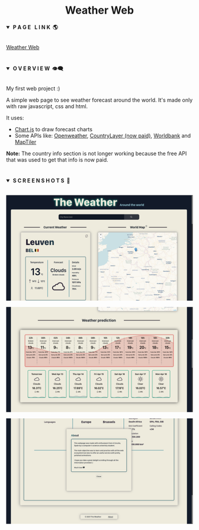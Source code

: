 <div align="center"> <h1><strong>Weather Web</strong></h1> </div>

<details open>
<summary><strong>&nbsp;P A G E &nbsp; L I N K &nbsp;🌎</strong></summary>
<br>

[Weather Web](https://weather-web-api.herokuapp.com/)
</details>

#

<details open>
<summary><strong>&nbsp;O V E R V I E W &nbsp;👁️‍🗨️</strong></summary>
<br>

My first web project :)

A simple web page to see weather forecast around the world. It's made only with raw javascript, css and html.

It uses:
* [Chart.js](https://www.chartjs.org/) to draw forecast charts
* Some APIs like: [Openweather](https://openweathermap.org/), [CountryLayer (now paid)](https://countrylayer.com/), [Worldbank](https://www.worldbank.org/en/home) and [MapTiler](https://www.maptiler.com/)

**Note:** The country info section is not longer working because the free API that was used to get that info is now paid.

#

<details open>
<summary><strong>&nbsp;S C R E E N S H O T S &nbsp;📸</strong></summary>
<br>

![main View](screenshots/leuven.png)

![Edit Note](screenshots/forecast.png)

![Note View](screenshots/about.png)

</details>

